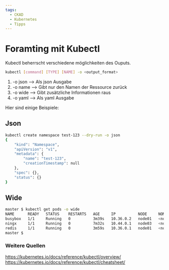 ```yaml
---
tags:
  - CKAD
  - Kubernetes
  - Tipps
---
```


# Foramting mit Kubectl

Kubectl beherrscht verschiedene möglichkeiten des Ouputs.

```bash
kubectl [command] [TYPE] [NAME] -o <output_format>
```

1. -o json --> Als json Ausgabe
2. -o name --> Gibt nur den Namen der Ressource zurück
3. -o wide --> Gibt zusätzliche Informationen raus
4. -o yaml --> Als yaml Ausgabe

Hier sind einige Beispiele:

## Json

```bash
kubectl create namespace test-123 --dry-run -o json
{
    "kind": "Namespace",
    "apiVersion": "v1",
    "metadata": {
        "name": "test-123",
        "creationTimestamp": null
    },
    "spec": {},
    "status": {}
}
```

## Wide

```bash
master $ kubectl get pods -o wide
NAME      READY   STATUS    RESTARTS   AGE     IP          NODE     NOMINATED NODE   READINESS GATES
busybox   1/1     Running   0          3m39s   10.36.0.2   node01   <none>           <none>
ningx     1/1     Running   0          7m32s   10.44.0.1   node03   <none>           <none>
redis     1/1     Running   0          3m59s   10.36.0.1   node01   <none>           <none>
master $
```

### Weitere Quellen

<https://kubernetes.io/docs/reference/kubectl/overview/>
<https://kubernetes.io/docs/reference/kubectl/cheatsheet/>
